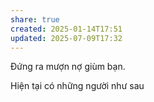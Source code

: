 ```yaml
---
share: true
created: 2025-01-14T17:51
updated: 2025-07-09T17:32
---
```


Đứng ra mượn nợ giùm bạn.

Hiện tại có những người như sau

